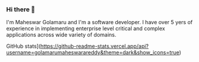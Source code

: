 ### Hi there 👋

I'm Maheswar Golamaru and I'm a software developer. I have over 5 yers of experience in implementing enterprise level critical and complex applications across wide variety of domains. 

GitHub stats](https://github-readme-stats.vercel.app/api?username=golamarumaheswarareddy&theme=dark&show_icons=true)

